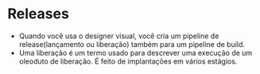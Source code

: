 # Releases
- Quando você usa o designer visual, você cria um pipeline de release(lançamento ou liberação) também para um pipeline de build. 
- Uma liberação é um termo usado para descrever uma execução de um oleoduto de liberação. É feito de implantações em vários estágios.

